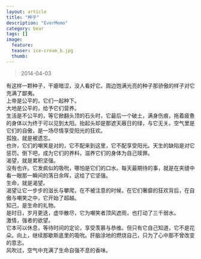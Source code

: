 ```yaml
---
layout: article
title: "种子"
description: "EverMemo"
category: bear
tags: []
image:
  feature:
  teaser: ice-cream_b.jpg
  thumb:
---
```


> 2014-04-03

有这样一颗种子，干瘪暗涩，没人看好它。周边饱满光亮的种子那骄傲的样子对它充满了鄙夷。  
上帝是公平的，它们一起种下。  
大地是公平的，给予它们营养。  
生活是不公平的，等它掀翻头顶的石头时，它最后一个破土，满身伤痕，拖着疲惫的身体以为终于可以见到太阳。抬起头却是那遮天蔽日的绿，与它无关。空气里是它们的自傲，是一场尽情享受阳光的狂欢。  
孤独，就是被遗忘。  
也许，它们的嘲笑是对的，它不配来到这里，它不配享受阳光。天生的缺陷是对它惩罚。倒下吧，成为它们的养料，滋养它们的身体为自己赎罪。  
渴望，就是累积坚强。  
没有也许。它发疯似的吸吮，哪怕是它们的口水。每天最期待的事，就是在夹缝中看一眼那一瞬间的落日余晖，这给了它坚强。  
生命，就是渴望。  
渴望让它一步步的滋长与攀爬，在不被注意的时候，在它们奢靡的狂欢背后，在自傲与嘲笑之中，它开始了超越。  
知己，是生命的礼物。  
是时日，岁月更迭，虚华散尽，它为嘲笑者顶风遮雨，也打动了三千弱水。  
激情，强者的欲望。  
它本可以休息，等待时间的定论，享受羡慕与恭维。但只有它自己知道，它不是花朵。向上，继续那歇斯底里的吸吮。肝脑涂地的燃烧自己，只为了心中那不曾改变的意志。  
风吹过，空气中充满了生命自强不息的香味。  
